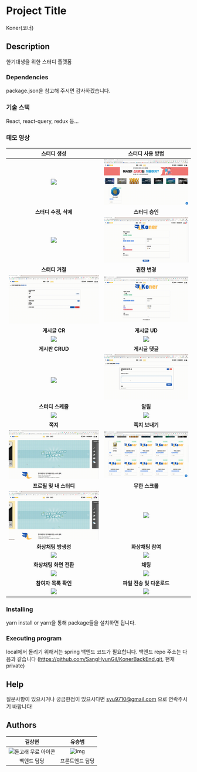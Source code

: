
# Project Title

Koner(코너)

## Description

한기대생을 위한 스터디 플랫폼

### Dependencies

package.json을 참고해 주시면 감사하겠습니다.

### 기술 스택

React, react-query, redux 등...

### 데모 영상
|                         스터디 생성                          |                       스터디 사용 방법                       |
| :----------------------------------------------------------: | :----------------------------------------------------------: |
| <img src = "https://github.com/SangHyunGil/KonerBackEnd/blob/prod/img/%EC%8A%A4%ED%84%B0%EB%94%94%20%EC%83%9D%EC%84%B1.gif?raw=true" width=100%> | <img src = "https://github.com/SangHyunGil/KonerBackEnd/blob/prod/img/%EC%8A%A4%ED%84%B0%EB%94%94%20%EC%82%AC%EC%9A%A9%EB%B0%A9%EB%B2%95.gif?raw=true"> |
|                    **스터디 수정, 삭제**                     |                       **스터디 승인**                        |
| <img src = "https://github.com/SangHyunGil/KonerBackEnd/blob/prod/img/%EC%8A%A4%ED%84%B0%EB%94%94%20%EC%88%98%EC%A0%95%2C%EC%82%AD%EC%A0%9C.gif?raw=true"> | <img src="https://github.com/SangHyunGil/KonerBackEnd/blob/prod/img/%EC%8A%A4%ED%84%B0%EB%94%94%20%EC%8A%B9%EC%9D%B8.gif?raw=true"> |
|                       **스터디 거절**                        |                        **권한 변경**                         |
| <img src="https://github.com/SangHyunGil/KonerBackEnd/blob/prod/img/%EC%8A%A4%ED%84%B0%EB%94%94%20%EA%B1%B0%EC%A0%88.gif?raw=true"> | <img src="https://github.com/SangHyunGil/KonerBackEnd/blob/prod/img/%EA%B6%8C%ED%95%9C%20%EB%B3%80%EA%B2%BD.gif?raw=true"> |
|                        **게시글 CR**                         |                        **게시글 UD**                         |
| <img src="https://github.com/SangHyunGil/KonerFrontEnd/blob/main/imgFolder/%EA%B2%8C%EC%8B%9C%EA%B8%80%20%EC%9E%91%EC%84%B1.gif?raw=true"> | <img src="https://github.com/SangHyunGil/KonerFrontEnd/blob/main/imgFolder/%EA%B2%8C%EC%8B%9C%EA%B8%80%20%EC%88%98%EC%A0%95%2C%EC%82%AD%EC%A0%9C.gif?raw=true"> |
|                       **게시판 CRUD**                        |                       **게시글 댓글**                        |
| <p><br/>	<img src="https://github.com/SangHyunGil/KonerBackEnd/blob/prod/img/%EA%B2%8C%EC%8B%9C%ED%8C%90%20crud.gif?raw=true"><br/></p> | <img src="https://github.com/SangHyunGil/KonerBackEnd/blob/prod/img/%EA%B2%8C%EC%8B%9C%EA%B8%80%20%EB%8C%93%EA%B8%80.gif?raw=true"> |
|                      **스터디 스케줄**                       |                           **알림**                           |
| <img src="https://github.com/SangHyunGil/KonerBackEnd/blob/prod/img/%EC%8A%A4%ED%84%B0%EB%94%94%20%EC%8A%A4%EC%BC%80%EC%A4%84.gif?raw=true"> | <img src="https://github.com/SangHyunGil/KonerBackEnd/blob/prod/img/%EC%95%8C%EB%A6%BC.gif?raw=true"> |
|                           **쪽지**                           |                       **쪽지 보내기**                        |
| <img src="https://github.com/SangHyunGil/KonerBackEnd/blob/prod/img/%EC%AA%BD%EC%A7%80.gif?raw=true"> | <img src="https://github.com/SangHyunGil/KonerBackEnd/blob/prod/img/%EC%AA%BD%EC%A7%80-%EB%B3%B4%EB%82%B4%EA%B8%B0.gif?raw=true"> |
|                   **프로필 및 내 스터디**                    |                       **무한 스크롤**                        |
| <img src="https://github.com/SangHyunGil/KonerBackEnd/blob/prod/img/%EB%82%B4%EC%8A%A4%ED%84%B0%EB%94%94.gif?raw=true"> | <img src="https://github.com/SangHyunGil/KonerBackEnd/blob/prod/img/%EB%AC%B4%ED%95%9C%EC%8A%A4%ED%81%AC%EB%A1%A4.gif?raw=true"> |
|                     **화상채팅 방생성**                      |                      **화상채팅 참여**                       |
| <img src="https://github.com/SangHyunGil/KonerFrontEnd/blob/main/imgFolder/%ED%99%94%EC%83%81%EC%B1%84%ED%8C%85%20%EB%B0%A9%EC%83%9D%EC%84%B1.gif?raw=true"> | <img src="https://github.com/SangHyunGil/KonerFrontEnd/blob/main/imgFolder/%ED%99%94%EC%83%81%EC%B1%84%ED%8C%85%20%EC%B0%B8%EC%97%AC.gif?raw=true"> |
|                    **화상채팅 화면 전환**                    |                           **채팅**                           |
| <img src="https://github.com/SangHyunGil/KonerFrontEnd/blob/main/imgFolder/%ED%99%94%EB%A9%B4%EC%A0%84%ED%99%98.gif?raw=true"> | <img src="https://github.com/SangHyunGil/KonerFrontEnd/blob/main/imgFolder/%EC%B1%84%ED%8C%85.gif?raw=true"> |
|                     **참여자 목록 확인**                     |                  **파일 전송 및 다운로드**                   |
| <img src="https://github.com/SangHyunGil/KonerFrontEnd/blob/main/imgFolder/%EC%B0%B8%EC%97%AC%EC%9E%90%20%EB%AA%A9%EB%A1%9D.gif?raw=true"> | <img src="https://github.com/SangHyunGil/KonerFrontEnd/blob/main/imgFolder/%ED%8C%8C%EC%9D%BC.gif?raw=true"> |



### Installing

yarn install or yarn을 통해 package들을 설치하면 됩니다.

### Executing program

local에서 돌리기 위해서는 spring 백엔드 코드가 필요합니다. 
백엔드 repo 주소는 다음과 같습니다 (https://github.com/SangHyunGil/KonerBackEnd.git, 현재 private)

## Help

질문사항이 있으시거나 궁금한점이 있으시다면 syu9710@gmail.com 으로 연락주시기 바랍니다! 

## Authors

[]()

|                            길상현                            |                            유승범                            |
| :----------------------------------------------------------: | :----------------------------------------------------------: |
| ![돌고래  무료 아이콘](https://cdn-icons-png.flaticon.com/512/427/427544.png) | ![img](https://i.pinimg.com/originals/f3/25/58/f325581f9612cdc77538f205e66a3d3f.jpg) |
|                         백엔드 담당                          |                       프론트엔드 담당                        |


